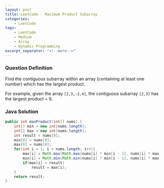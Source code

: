 ```yaml
---
layout: post
title: LeetCode - Maximum Product Subarray
categories:
    - LeetCode
tags:
    - LeetCode
    - Medium
    - Array
    - Dynamic Programming
excerpt_separator: "<!--more-->"
---
```


### Question Definition

Find the contiguous subarray within an array (containing at least one number) which has the largest product.
<!--more-->

For example, given the array `[2,3,-2,4]`,
the contiguous subarray `[2,3]` has the largest product = 6.

### Java Solution
```java
public int maxProduct(int[] nums) {
    int[] min = new int[nums.length];
    int[] max = new int[nums.length];
    int result = nums[0];
    min[0] = nums[0];
    max[0] = nums[0];
    for(int i = 1; i < nums.length; i++){
        max[i] = Math.max(Math.max(nums[i] * min[i - 1], nums[i] * max[i - 1]), nums[i]);
        min[i] = Math.min(Math.min(nums[i] * min[i - 1], nums[i] * max[i - 1]), nums[i]);
        if(max[i] > result)
            result = max[i];
    }
    return result;
}
```